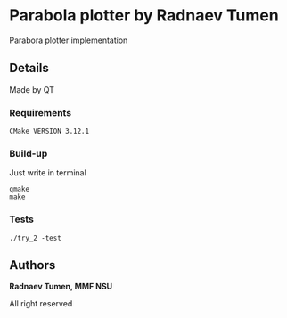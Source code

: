 # Parabola plotter by Radnaev Tumen

Parabora plotter implementation

## Details

Made by QT


### Requirements


```
CMake VERSION 3.12.1
```

### Build-up

Just write in terminal

```
qmake
make
```


### Tests

```
./try_2 -test
```

## Authors

**Radnaev Tumen, MMF NSU**


All right reserved 

